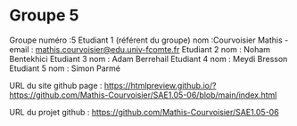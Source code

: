 # Groupe 5

﻿Groupe numéro :5
Etudiant 1 (référent du groupe) nom :Courvoisier Mathis - email : mathis.courvoisier@edu.univ-fcomte.fr
Etudiant 2 nom : Noham Bentekhici
Etudiant 3 nom : Adam Berrehail 
Etudiant 4 nom : Meydi Bresson
Etudiant 5 nom : Simon Parmé

URL du site github page : 	https://htmlpreview.github.io/?https://github.com/Mathis-Courvoisier/SAE1.05-06/blob/main/index.html

URL du projet github : https://github.com/Mathis-Courvoisier/SAE1.05-06
